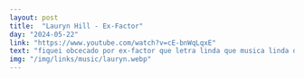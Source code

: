 ```yaml
---
layout: post
title:  "Lauryn Hill - Ex-Factor"
day: "2024-05-22"
link: "https://www.youtube.com/watch?v=cE-bnWqLqxE"
text: "fiquei obcecado por ex-factor que letra linda que musica linda que final lindo uau"
img: "/img/links/music/lauryn.webp"
---
```

